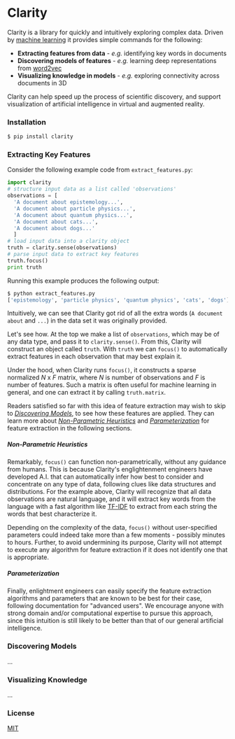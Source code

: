 # Clarity
Clarity is a library for quickly and intuitively exploring complex data.  Driven by [machine learning](https://en.wikipedia.org/wiki/Machine_learning) it provides simple commands for the following:
  - **Extracting features from data** - *e.g.* identifying key words in documents
  - **Discovering models of features** - *e.g.* learning deep representations from [word2vec](http://code.google.com/p/word2vec/)
  - **Visualizing knowledge in models** - *e.g.* exploring connectivity across documents in 3D

Clarity can help speed up the process of scientific discovery, and support visualization of artificial intelligence in virtual and augmented reality.

### Installation
```sh
$ pip install clarity
```
### Extracting Key Features
Consider the following example code from ```extract_features.py```:
```python
import clarity
# structure input data as a list called 'observations'
observations = [
  'A document about epistemology...', 
  'A document about particle physics...', 
  'A document about quantum physics...', 
  'A document about cats...', 
  'A document about dogs...'
  ]
# load input data into a clarity object
truth = clarity.sense(observations)
# parse input data to extract key features
truth.focus()
print truth
```
Running this example produces the following output:
```sh
$ python extract_features.py
['epistemology', 'particle physics', 'quantum physics', 'cats', 'dogs']
```
Intuitively, we can see that Clarity got rid of all the extra words (```A document about``` and ```...```) in the data set it was originally provided.

Let's see how.  At the top we make a list of ```observations```, which may be of any data type, and pass it to ```clarity.sense()```.  From this, Clarity will construct an object called ```truth```.  With ```truth``` we can ```focus()``` to automatically extract features in each observation that may best explain it.

Under the hood, when Clarity runs ```focus()```, it constructs a sparse normalized *N* x *F* matrix, where *N* is number of observations and *F* is number of features.  Such a matrix is often useful for machine learning in general, and one can extract it by calling ```truth.matrix```.

Readers satisfied so far with this idea of feature extraction may wish to skip to [*Discovering Models*](#discovering-models), to see how these features are applied.  They can learn more about [*Non-Parametric Heuristics*](#heuristics) and [*Parameterization*](#parameterization) for feature extraction in the following sections.

##### Non-Parametric Heuristics
Remarkably, ```focus()``` can function non-parametrically, without any guidance from humans.  This is because Clarity's englightenment engineers have developed A.I. that can automatically infer how best to consider and concentrate on any type of data, following clues like data structures and distributions.  For the example above, Clarity will recognize that all data observations are natural language, and it will extract key words from the language with a fast algorithm like [TF-IDF](https://en.wikipedia.org/wiki/Tf%E2%80%93idf) to extract from each string the words that best characterize it.

Depending on the complexity of the data, ```focus()``` without user-specified parameters could indeed take more than a few moments - possibly minutes to hours.  Further, to avoid undermining its purpose, Clarity will not attempt to execute any algorithm for feature extraction if it does not identify one that is appropriate.

##### Parameterization
Finally, enlightment engineers can easily specify the feature extraction algorithms and parameters that are known to be best for their case, following documentation for "advanced users".  We encourage anyone with strong domain and/or computational expertise to pursue this approach, since this intuition is still likely to be better than that of our general artificial intelligence.

### Discovering Models
...

### Visualizing Knowledge
...

### License
[MIT](http://opensource.org/licenses/MIT)
